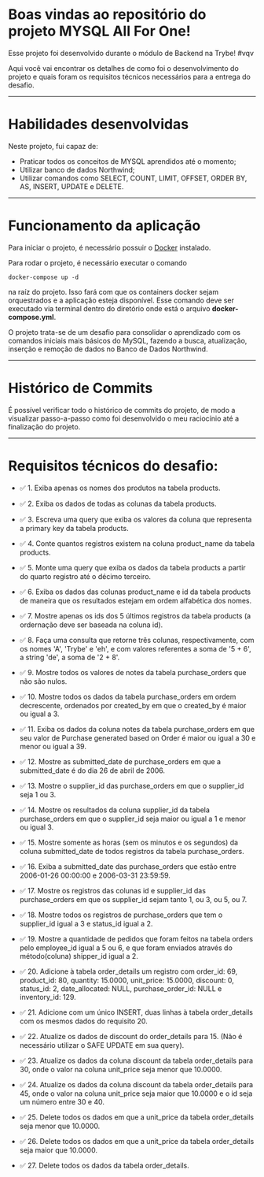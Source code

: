 # Boas vindas ao repositório do projeto <b>MYSQL All For One</b>!

Esse projeto foi desenvolvido durante o módulo de Backend na Trybe! #vqv 

Aqui você vai encontrar os detalhes de como foi o desenvolvimento do projeto e quais foram os requisitos técnicos necessários para a entrega do desafio.

---

# Habilidades desenvolvidas

Neste projeto, fui capaz de:

- Praticar todos os conceitos de MYSQL aprendidos até o momento;
- Utilizar banco de dados Northwind;
- Utilizar comandos como SELECT, COUNT, LIMIT, OFFSET, ORDER BY, AS, INSERT, UPDATE e DELETE.

---

# Funcionamento da aplicação

Para iniciar o projeto, é necessário possuir o [Docker](https://docs.docker.com/engine/install/ubuntu/) instalado.

Para rodar o projeto, é necessário executar o comando
```
docker-compose up -d
```
na raíz do projeto. Isso fará com que os containers docker sejam orquestrados e a aplicação esteja disponível. Esse comando deve ser executado via terminal dentro do diretório onde está o arquivo **docker-compose.yml**.

O projeto trata-se de um desafio para consolidar o aprendizado com os comandos iniciais mais básicos do MySQL, fazendo a busca, atualização, inserção e remoção de dados no Banco de Dados Northwind.

---

# Histórico de Commits

É possível verificar todo o histórico de commits do projeto, de modo a visualizar passo-a-passo como foi desenvolvido o meu raciocínio até a finalização do projeto.

---

# Requisitos técnicos do desafio:

- ✅ 1. Exiba apenas os nomes dos produtos na tabela products.

- ✅ 2. Exiba os dados de todas as colunas da tabela products.

- ✅ 3. Escreva uma query que exiba os valores da coluna que representa a primary key da tabela products.

- ✅ 4. Conte quantos registros existem na coluna product_name da tabela products.

- ✅ 5. Monte uma query que exiba os dados da tabela products a partir do quarto registro até o décimo terceiro.

- ✅ 6. Exiba os dados das colunas product_name e id da tabela products de maneira que os resultados estejam em ordem alfabética dos nomes.

- ✅ 7. Mostre apenas os ids dos 5 últimos registros da tabela products (a ordernação deve ser baseada na coluna id).

- ✅ 8. Faça uma consulta que retorne três colunas, respectivamente, com os nomes 'A', 'Trybe' e 'eh', e com valores referentes a soma de '5 + 6', a string 'de', a soma de '2 + 8'.
  
- ✅ 9. Mostre todos os valores de notes da tabela purchase_orders que não são nulos.

- ✅ 10. Mostre todos os dados da tabela purchase_orders em ordem decrescente, ordenados por created_by em que o created_by é maior ou igual a 3.

- ✅ 11. Exiba os dados da coluna notes da tabela purchase_orders em que seu valor de Purchase generated based on Order é maior ou igual a 30 e menor ou igual a 39.

- ✅ 12. Mostre as submitted_date de purchase_orders em que a submitted_date é do dia 26 de abril de 2006.

- ✅ 13. Mostre o supplier_id das purchase_orders em que o supplier_id seja 1 ou 3.

- ✅ 14. Mostre os resultados da coluna supplier_id da tabela purchase_orders em que o supplier_id seja maior ou igual a 1 e menor ou igual 3.

- ✅ 15. Mostre somente as horas (sem os minutos e os segundos) da coluna submitted_date de todos registros da tabela purchase_orders.

- ✅ 16. Exiba a submitted_date das purchase_orders que estão entre 2006-01-26 00:00:00 e 2006-03-31 23:59:59.

- ✅ 17. Mostre os registros das colunas id e supplier_id das purchase_orders em que os supplier_id sejam tanto 1, ou 3, ou 5, ou 7.

- ✅ 18. Mostre todos os registros de purchase_orders que tem o supplier_id igual a 3 e status_id igual a 2.

- ✅ 19. Mostre a quantidade de pedidos que foram feitos na tabela orders pelo employee_id igual a 5 ou 6, e que foram enviados através do método(coluna) shipper_id igual a 2.
  
- ✅ 20. Adicione à tabela order_details um registro com order_id: 69, product_id: 80, quantity: 15.0000, unit_price: 15.0000, discount: 0, status_id: 2, date_allocated: NULL, purchase_order_id: NULL e inventory_id: 129.

- ✅ 21. Adicione com um único INSERT, duas linhas à tabela order_details com os mesmos dados do requisito 20.

- ✅ 22. Atualize os dados de discount do order_details para 15. (Não é necessário utilizar o SAFE UPDATE em sua query).

- ✅ 23. Atualize os dados da coluna discount da tabela order_details para 30, onde o valor na coluna unit_price seja menor que 10.0000.

- ✅ 24. Atualize os dados da coluna discount da tabela order_details para 45, onde o valor na coluna unit_price seja maior que 10.0000 e o id seja um número entre 30 e 40.
  
- ✅ 25. Delete todos os dados em que a unit_price da tabela order_details seja menor que 10.0000.

- ✅ 26. Delete todos os dados em que a unit_price da tabela order_details seja maior que 10.0000.

- ✅ 27. Delete todos os dados da tabela order_details.